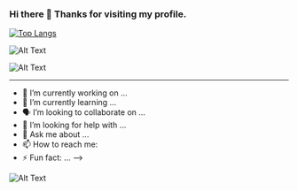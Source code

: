 ### Hi there 👋 Thanks for visiting my profile. 

[![Top Langs](https://github-readme-stats.vercel.app/api/top-langs/?username=DanielPickens&langs_count=8)](https://github.com/anuraghazra/github-readme-stats)
 

 
![Alt Text](https://media.giphy.com/media/RWJPtq90qOA4E/giphy.gif)




![Alt Text](https://media.giphy.com/media/3og0IwoOyuY3ug4xaM/giphy.gif)


****


- 🔭 I’m currently working on ... 
- 🌱 I’m currently learning ...
- 🗣 I’m looking to collaborate on ... 
- 🤔 I’m looking for help with ...
- 💬 Ask me about ... 
- 📫 How to reach me: 
- ⚡ Fun fact: ... 
-->











![Alt Text](https://media.giphy.com/media/4heseFMvObk9q/giphy.gif)





